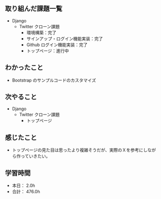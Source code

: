## 取り組んだ課題一覧

- Django
  - Twitter クローン課題
    - 環境構築：完了
    - サインアップ・ログイン機能実装：完了
    - Github ログイン機能実装：完了
    - トップページ：進行中

## わかったこと

- Bootstrap のサンプルコードのカスタマイズ

## 次やること

- Django
  - Twitter クローン課題
    - トップページ

## 感じたこと

- トップページの見た目は思ったより複雑そうだが、実際のＸを参考にしながら作っていきたい。

## 学習時間

- 本日： 2.0h
- 合計： 476.0h
